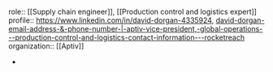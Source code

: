 role:: [[Supply chain engineer]], [[Production control and logistics expert]]
profile:: https://www.linkedin.com/in/david-dorgan-4335924, [david-dorgan-email-address-&-phone-number-|-aptiv-vice-president,-global-operations---production-control-and-logistics-contact-information---rocketreach](https://rocketreach.co/david-dorgan-email_4233939)
organization:: [[Aptiv]]

-
